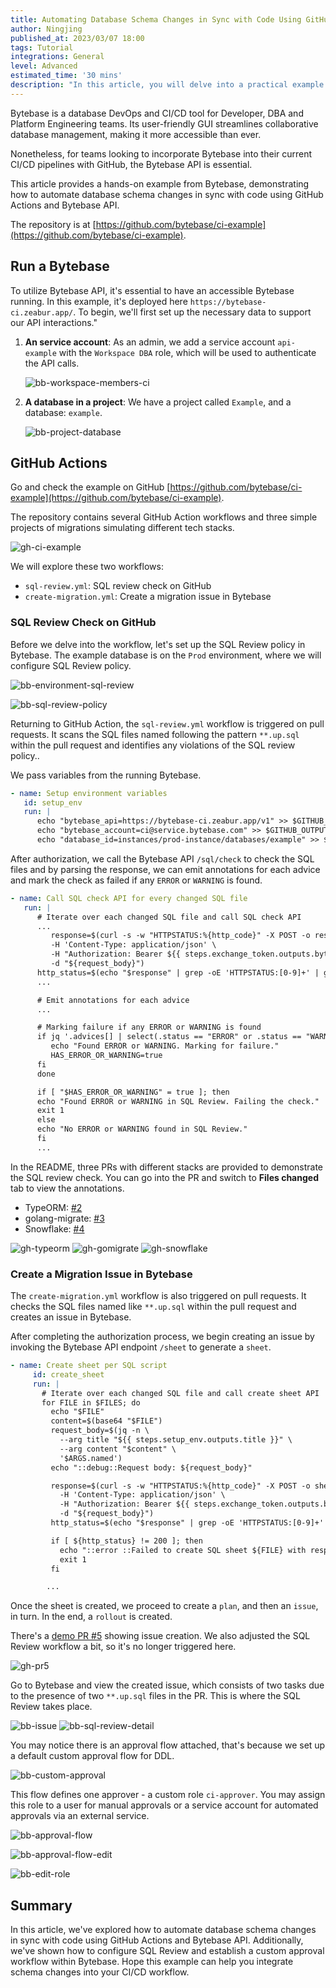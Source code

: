 ```yaml
---
title: Automating Database Schema Changes in Sync with Code Using GitHub Actions
author: Ningjing
published_at: 2023/03/07 18:00
tags: Tutorial
integrations: General
level: Advanced
estimated_time: '30 mins'
description: "In this article, you will delve into a practical example from Bytebase, demonstrating how to automate database schema changes in sync with code using GitHub Actions and Bytebase API."
---
```


Bytebase is a database DevOps and CI/CD tool for Developer, DBA and Platform Engineering teams. Its user-friendly GUI streamlines collaborative database management, making it more accessible than ever.

Nonetheless, for teams looking to incorporate Bytebase into their current CI/CD pipelines with GitHub, the Bytebase API is essential.

This article provides a hands-on example from Bytebase, demonstrating how to automate database schema changes in sync with code using GitHub Actions and Bytebase API.

The repository is at [https://github.com/bytebase/ci-example](https://github.com/bytebase/ci-example).

## Run a Bytebase

To utilize Bytebase API, it's essential to have an accessible Bytebase running. In this example, it's deployed here `https://bytebase-ci.zeabur.app/`. To begin, we'll first set up the necessary data to support our API interactions."

1. **An service account**: As an admin, we add a service account `api-example` with the `Workspace DBA` role, which will be used to authenticate the API calls.

   ![bb-workspace-members-ci](/content/docs/tutorials/github-ci/bb-workspace-members-ci.webp)

2. **A database in a project**: We have a project called `Example`, and a database: `example`.

   ![bb-project-database](/content/docs/tutorials/github-ci/bb-project-database.webp)

## GitHub Actions
Go and check the example on GitHub [https://github.com/bytebase/ci-example](https://github.com/bytebase/ci-example).

The repository contains several GitHub Action workflows and three simple projects of migrations simulating different tech stacks.

   ![gh-ci-example](/content/docs/tutorials/github-ci/gh-ci-example.webp)

We will explore these two workflows:

   - `sql-review.yml`: SQL review check on GitHub
   - `create-migration.yml`: Create a migration issue in Bytebase

### SQL Review Check on GitHub

Before we delve into the workflow, let's set up the SQL Review policy in Bytebase. The example database is on the `Prod` environment, where we will configure SQL Review policy.

   ![bb-environment-sql-review](/content/docs/tutorials/github-ci/bb-environment-sql-review.webp)

   ![bb-sql-review-policy](/content/docs/tutorials/github-ci/bb-sql-review-policy.webp)

Returning to GitHub Action, the `sql-review.yml` workflow is triggered on pull requests. It scans the SQL files named following the pattern `**.up.sql` within the pull request and identifies any violations of the SQL review policy..

We pass variables from the running Bytebase.

   ```yaml
   - name: Setup environment variables
      id: setup_env
      run: |
         echo "bytebase_api=https://bytebase-ci.zeabur.app/v1" >> $GITHUB_OUTPUT
         echo "bytebase_account=ci@service.bytebase.com" >> $GITHUB_OUTPUT
         echo "database_id=instances/prod-instance/databases/example" >> $GITHUB_OUTPUT

   ```

After authorization, we call the Bytebase API `/sql/check` to check the SQL files and by parsing the response, we can emit annotations for each advice and mark the check as failed if any `ERROR` or `WARNING` is found.

   ```yaml
   - name: Call SQL check API for every changed SQL file
      run: |
         # Iterate over each changed SQL file and call SQL check API
         ...
            response=$(curl -s -w "HTTPSTATUS:%{http_code}" -X POST -o response.json ${{ steps.setup_env.outputs.bytebase_api }}/sql/check \
            -H 'Content-Type: application/json' \
            -H "Authorization: Bearer ${{ steps.exchange_token.outputs.bytebase_token }}" \
            -d "${request_body}")
         http_status=$(echo "$response" | grep -oE 'HTTPSTATUS:[0-9]+' | grep -oE '[0-9]+')
         ...

         # Emit annotations for each advice
         ...

         # Marking failure if any ERROR or WARNING is found
         if jq '.advices[] | select(.status == "ERROR" or .status == "WARNING")' response.json | grep -q .; then
            echo "Found ERROR or WARNING. Marking for failure."
            HAS_ERROR_OR_WARNING=true
         fi
         done

         if [ "$HAS_ERROR_OR_WARNING" = true ]; then
         echo "Found ERROR or WARNING in SQL Review. Failing the check."
         exit 1
         else
         echo "No ERROR or WARNING found in SQL Review."
         fi
         ...
   ```
   
In the README, three PRs with different stacks are provided to demonstrate the SQL review check. You can go into the PR and switch to **Files changed** tab to view the annotations.

   - TypeORM: [#2](https://github.com/bytebase/ci-example/pull/2)
   - golang-migrate: [#3](https://github.com/bytebase/ci-example/pull/3)
   - Snowflake: [#4](https://github.com/bytebase/ci-example/pull/4)

   ![gh-typeorm](/content/docs/tutorials/github-ci/gh-typeorm.webp)
   ![gh-gomigrate](/content/docs/tutorials/github-ci/gh-gomigrate.webp)
   ![gh-snowflake](/content/docs/tutorials/github-ci/gh-snowflake.webp)

### Create a Migration Issue in Bytebase
The `create-migration.yml` workflow is also triggered on pull requests. It checks the SQL files named like `**.up.sql` within the pull request and creates an issue in Bytebase.

After completing the authorization process, we begin creating an issue by invoking the Bytebase API endpoint `/sheet` to generate a `sheet`.

   ```yaml
   - name: Create sheet per SQL script
        id: create_sheet
        run: |
          # Iterate over each changed SQL file and call create sheet API
          for FILE in $FILES; do
            echo "$FILE"
            content=$(base64 "$FILE")
            request_body=$(jq -n \
              --arg title "${{ steps.setup_env.outputs.title }}" \
              --arg content "$content" \
              '$ARGS.named')
            echo "::debug::Request body: ${request_body}"

            response=$(curl -s -w "HTTPSTATUS:%{http_code}" -X POST -o sheet.json ${{ steps.setup_env.outputs.bytebase_api }}/projects/${{ steps.setup_env.outputs.project_id }}/sheets \
              -H 'Content-Type: application/json' \
              -H "Authorization: Bearer ${{ steps.exchange_token.outputs.bytebase_token }}" \
              -d "${request_body}")
            http_status=$(echo "$response" | grep -oE 'HTTPSTATUS:[0-9]+' | grep -oE '[0-9]+')

            if [ ${http_status} != 200 ]; then
              echo "::error ::Failed to create SQL sheet ${FILE} with response code ${http_status}"
              exit 1
            fi

           ...
   ```

Once the sheet is created, we proceed to create a `plan`, and then an `issue`, in turn. In the end, a `rollout` is created.

There's a [demo PR #5](https://github.com/bytebase/ci-example/pull/5) showing issue creation. We also adjusted the SQL Review workflow a bit, so it's no longer triggered here.

   ![gh-pr5](/content/docs/tutorials/github-ci/gh-pr5.webp)

Go to Bytebase and view the created issue, which consists of two tasks due to the presence of two `**.up.sql` files in the PR. This is where the SQL Review takes place.

   ![bb-issue](/content/docs/tutorials/github-ci/bb-issue.webp)
   ![bb-sql-review-detail](/content/docs/tutorials/github-ci/bb-sql-review-detail.webp)

You may notice there is an approval flow attached, that's because we set up a default custom approval flow for DDL.

   ![bb-custom-approval](/content/docs/tutorials/github-ci/bb-custom-approval.webp)

This flow defines one approver - a custom role `ci-approver`. You may assign this role to a user for manual approvals or a service account for automated approvals via an external service.

   ![bb-approval-flow](/content/docs/tutorials/github-ci/bb-approval-flow.webp)

   ![bb-approval-flow-edit](/content/docs/tutorials/github-ci/bb-approval-flow-edit.webp)

   ![bb-edit-role](/content/docs/tutorials/github-ci/bb-edit-role.webp)

## Summary

In this article, we've explored how to automate database schema changes in sync with code using GitHub Actions and Bytebase API. Additionally, we've shown how to configure SQL Review and establish a custom approval workflow within Bytebase. Hope this example can help you integrate schema changes into your CI/CD workflow.
